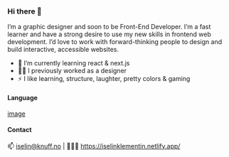 ### Hi there 👋

I’m a graphic designer and soon to be Front-End Developer.
I’m a fast learner and have a strong desire to use my new skills in frontend web development. 
I’d love to work with forward-thinking people to design and build interactive, accessible websites.

- 🌱 I’m currently learning react & next.js
- 👩‍🎨 I previously worked as a designer
- ⚡ I like learning, structure, laughter, pretty colors & gaming

#### Language

[image](https://img.shields.io/badge/JavaScript-323330?style=for-the-badge&logo=javascript&logoColor=F7DF1E)

#### Contact

📫 iselin@knuff.no  |  👩🏼‍💻 https://iselinklementin.netlify.app/
 

<!--
**Iselinklementin/Iselinklementin** is a ✨ _special_ ✨ repository because its `README.md` (this file) appears on your GitHub profile.

Here are some ideas to get you started:

- 🔭 I’m currently working on ...

- 👯 I’m looking to collaborate on ...
- 🤔 I’m looking for help with ...
- 💬 Ask me about ...
- 😄 Pronouns: ...
- ⚡ Fun fact: ...
-->
